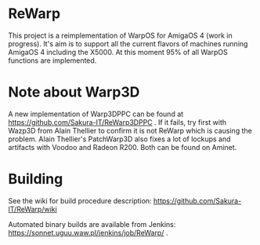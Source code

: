 ReWarp
======

This project is a reimplementation of WarpOS for AmigaOS 4 (work in progress).
It's aim is to support all the current flavors of machines running AmigaOS 4 including the X5000.
At this moment 95% of all WarpOS functions are implemented.

# Note about Warp3D

A new implementation of Warp3DPPC can be found at https://github.com/Sakura-IT/ReWarp3DPPC .
If it fails, try first with Wazp3D from Alain Thellier to confirm it is not ReWarp which is causing the problem.
Alain Thellier's PatchWarp3D also fixes a lot of lockups and artifacts with Voodoo and Radeon R200.
Both can be found on Aminet.

# Building

See the wiki for build procedure description:
https://github.com/Sakura-IT/ReWarp/wiki

Automated binary builds are available from Jenkins: https://sonnet.uguu.waw.pl/jenkins/job/ReWarp/ .


